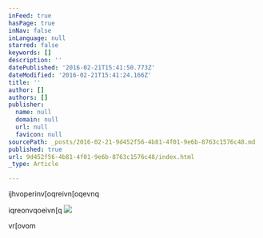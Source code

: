 ```yaml
---
inFeed: true
hasPage: true
inNav: false
inLanguage: null
starred: false
keywords: []
description: ''
datePublished: '2016-02-21T15:41:50.773Z'
dateModified: '2016-02-21T15:41:24.166Z'
title: ''
author: []
authors: []
publisher:
  name: null
  domain: null
  url: null
  favicon: null
sourcePath: _posts/2016-02-21-9d452f56-4b81-4f01-9e6b-8763c1576c48.md
published: true
url: 9d452f56-4b81-4f01-9e6b-8763c1576c48/index.html
_type: Article

---
```

ijhvoperinv\[oqreivn\[oqevnq

iqreonvqoeivn\[q
![](https://the-grid-user-content.s3-us-west-2.amazonaws.com/47482f55-aa1d-48de-bda9-f557fe53081a.jpg)

vr\[ovom